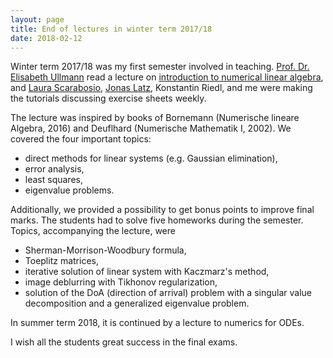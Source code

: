 ```yaml
---
layout: page
title: End of lectures in winter term 2017/18
date: 2018-02-12
---
```

Winter term 2017/18 was my first semester involved in teaching. [Prof. Dr. Elisabeth Ullmann](https://www-m2.ma.tum.de/bin/view/M2/Allgemeines/ElisabethUllmann) read a lecture on [introduction to numerical linear algebra](https://www-m2.ma.tum.de/bin/view/Allgemeines/NLA17), and [Laura Scarabosio](https://www-m2.ma.tum.de/bin/view/M2/Allgemeines/LauraScarabosio), [Jonas Latz](https://www-m2.ma.tum.de/bin/view/M2/Allgemeines/JonasLatz), Konstantin Riedl, and me were making the tutorials discussing exercise sheets weekly.

The lecture was inspired by books of Bornemann (Numerische lineare Algebra, 2016) and Deuflhard (Numerische Mathematik I, 2002). We covered the four important topics:
- direct methods for linear systems (e.g. Gaussian elimination),
- error analysis,
- least squares,
- eigenvalue problems.

Additionally, we provided a possibility to get bonus points to improve final marks. The students had to solve five homeworks during the semester. Topics, accompanying the lecture, were
- Sherman-Morrison-Woodbury formula,
- Toeplitz matrices,
- iterative solution of linear system with Kaczmarz's method,
- image deblurring with Tikhonov regularization,
- solution of the DoA (direction of arrival) problem with a singular value decomposition and a generalized eigenvalue problem.

In summer term 2018, it is continued by a lecture to numerics for ODEs.

I wish all the students great success in the final exams.

